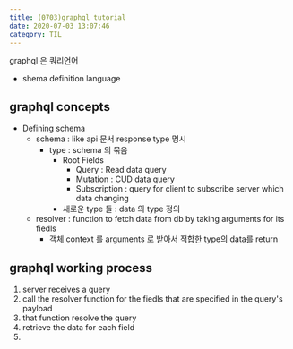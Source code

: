 ```yaml
---
title: (0703)graphql tutorial
date: 2020-07-03 13:07:46
category: TIL
---
```


graphql 은 쿼리언어

- shema definition language

## graphql concepts

- Defining schema
  - schema : like api 문서 response type 명시
    - type : schema 의 묶음
      - Root Fields
        - Query : Read data query
        - Mutation : CUD data query
        - Subscription : query for client to subscribe server which data changing
      - 새로운 type 들 : data 의 type 정의
  - resolver : function to fetch data from db by taking arguments for its fiedls
    - 객체 context 를 arguments 로 받아서 적합한 type의 data를 return

## graphql working process

1. server receives a query
2. call the resolver function for the fiedls that are specified in the query's payload
3. that function resolve the query
4. retrieve the data for each field
5.
